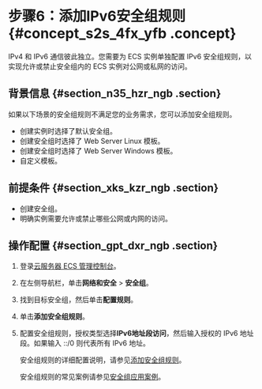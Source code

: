 # 步骤6：添加IPv6安全组规则 {#concept_s2s_4fx_yfb .concept}

IPv4 和 IPv6 通信彼此独立。您需要为 ECS 实例单独配置 IPv6 安全组规则，以实现允许或禁止安全组内的 ECS 实例对公网或私网的访问。

## 背景信息 {#section_n35_hzr_ngb .section}

如果以下场景的安全组规则不满足您的业务需求，您可以添加安全组规则。

-   创建实例时选择了默认安全组。
-   创建安全组时选择了 Web Server Linux 模板。
-   创建安全组时选择了 Web Server Windows 模板。
-   自定义模板。

## 前提条件 {#section_xks_kzr_ngb .section}

-   创建安全组。
-   明确实例需要允许或禁止哪些公网或内网的访问。

## 操作配置 {#section_gpt_dxr_ngb .section}

1.  登录[云服务器 ECS 管理控制台](https://ecs.console.aliyun.com/#/home)。
2.  在左侧导航栏，单击**网络和安全** \> **安全组**。
3.  找到目标安全组，然后单击**配置规则**。
4.  单击**添加安全组规则**。
5.  配置安全组规则，授权类型选择**IPv6地址段访问**，然后输入授权的 IPv6 地址段。如果输入 ::/0 则代表所有 IPv6 地址。

    安全组规则的详细配置说明，请参见[添加安全组规则](../../../../../cn.zh-CN/安全/安全组/添加安全组规则.md#)。

    安全组规则的常见案例请参见[安全组应用案例](../../../../../cn.zh-CN/安全/安全组/安全组应用案例.md#)。


